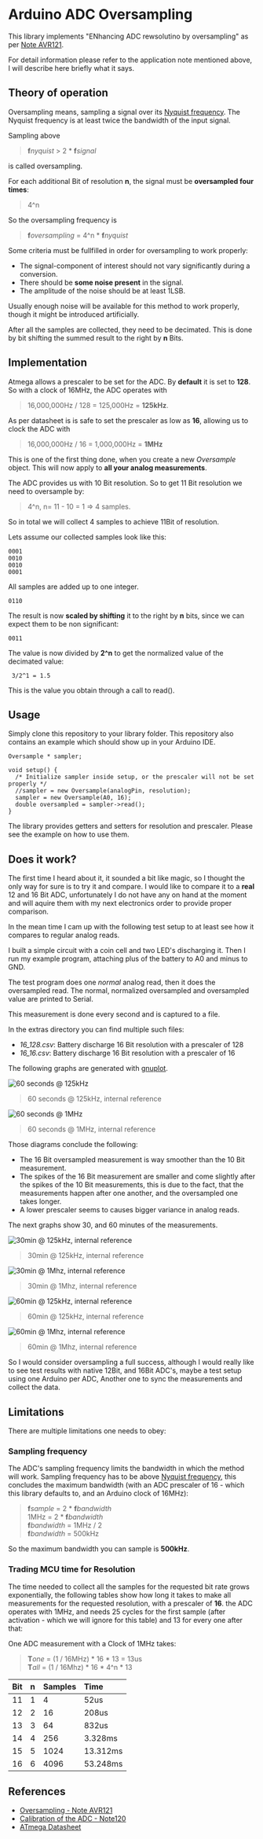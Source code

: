 # Arduino ADC Oversampling
This library implements "ENhancing ADC rewsolutino by oversampling" as per [Note AVR121](http://www.atmel.com/images/doc8003.pdf).

For detail information please refer to the application note mentioned above, I will describe here briefly what it says.

## Theory of operation
Oversampling means, sampling a signal over its [Nyquist frequency](https://en.wikipedia.org/wiki/Nyquist_frequency). The Nyquist frequency is at least twice the bandwidth of the input signal.

Sampling above

> **f***nyquist* > 2 * **f***signal*

is called oversampling.

For each additional Bit of resolution **n**, the signal must be **oversampled four times**:

> 4^n

So the oversampling frequency is

> **f***oversampling* = 4^n * **f***nyquist*

Some criteria must be fullfilled in order for oversampling to work properly:

* The signal-component of interest should not vary significantly during a conversion.
* There should be **some noise present** in the signal.
* The amplitude of the noise should be at least 1LSB.

Usually enough noise will be available for this method to work properly, though it might be introduced artificially.

After all the samples are collected, they need to be decimated. This is done by bit shifting the summed result to the right by **n** Bits.

## Implementation
Atmega allows a prescaler to be set for the ADC. By **default** it is set to **128**.
So with a clock of 16MHz, the ADC operates with

> 16,000,000Hz / 128 = 125,000Hz = **125kHz**.

As per datasheet is is safe to set the prescaler as low as **16**, allowing us to clock the ADC with

> 16,000,000Hz / 16 = 1,000,000Hz = **1MHz**

This is one of the first thing done, when you create a new *Oversample* object. This will now apply to **all your analog measurements**.

The ADC provides us with 10 Bit resolution. So to get 11 Bit resolution we need to oversample by:

> 4^n, n= 11 - 10 = 1 => 4 samples.

So in total we will collect 4 samples to achieve 11Bit of resolution.

Lets assume our collected samples look like this:

    0001
    0010
    0010
    0001

All samples are added up to one integer.

    0110

The result is now **scaled by shifting** it to the right by **n** bits, since we can expect them to be non significant:

    0011

The value is now divided by **2^n** to get the normalized value of the decimated value:

     3/2^1 = 1.5

This is the value you obtain through a call to read().

## Usage
Simply clone this repository to your library folder. This repository also contains an example which should show up in your Arduino IDE.

```Arduino
Oversample * sampler;

void setup() {
  /* Initialize sampler inside setup, or the prescaler will not be set properly */
  //sampler = new Oversample(analogPin, resolution);
  sampler = new Oversample(A0, 16);
  double oversampled = sampler->read();
}
```
The library provides getters and setters for resolution and prescaler. Please see the example on how to use them.

## Does it work?
The first time I heard about it, it sounded a bit like magic, so I thought the only way for sure is to try it and compare. I would like to compare it to a **real** 12 and 16 Bit ADC, unfortunately I do not have any on hand at the moment and will aquire them with my next electronics order to provide proper comparison.

In the mean time I cam up with the following test setup to at least see how it compares to regular analog reads.

I built a simple circuit with a coin cell and two LED's discharging it. Then I run my example program, attaching plus of the battery to A0 and minus to GND.

The test program does one *normal* analog read, then it does the oversampled read. The normal, normalized oversampled and oversampled value are printed to Serial.

This measurement is done every second and is captured to a file.

In the extras directory you can find multiple such files:
* *16_128.csv*: Battery discharge 16 Bit resolution with a prescaler of 128
* *16_16.csv*: Battery discharge 16 Bit resolution with a prescaler of 16

The following graphs are generated with [gnuplot](http://www.gnuplot.info/).

![60 seconds @ 125kHz](extras/OversampleTest/16_128-60sec.png)
> 60 seconds @ 125kHz, internal reference

![60 seconds @ 1MHz](extras/OversampleTest/16_16-60sec.png)
> 60 seconds @ 1MHz, internal reference

Those diagrams conclude the following:

* The 16 Bit oversampled measurement is way smoother than the 10 Bit measurement.
* The spikes of the 16 Bit measurement are smaller and come slightly after the spikes of the 10 Bit measurements, this is due to the fact, that the measurements happen after one another, and the oversampled one takes longer.
* A lower prescaler seems to causes bigger variance in analog reads.

The next graphs show 30, and 60 minutes of the measurements.

![30min @ 125kHz, internal reference](extras/OversampleTest/16_128-30min.png)
> 30min @ 125kHz, internal reference

![30min @ 1Mhz, internal reference](extras/OversampleTest/16_16-30min.png)
> 30min @ 1Mhz, internal reference

![60min @ 125kHz, internal reference](extras/OversampleTest/16_128-60min.png)
> 60min @ 125kHz, internal reference

![60min @ 1Mhz, internal reference](extras/OversampleTest/16_16-60min.png)
> 60min @ 1Mhz, internal reference

So I would consider oversampling a full success, although I would really like to see test results with native 12Bit, and 16Bit ADC's, maybe a test setup using one Arduino per ADC, Another one to sync the measurements and collect the data.

## Limitations
There are multiple limitations one needs to obey:

### Sampling frequency
The ADC's sampling frequency limits the bandwidth in which the method will work.
Sampling frequency has to be above [Nyquist frequency](https://en.wikipedia.org/wiki/Nyquist_frequency), this concludes the maximum bandwidth (with an ADC prescaler of 16 - which this library defaults to, and an Arduino clock of 16MHz):

> **f***sample* = 2 * **f***bandwidth*  
> 1MHz = 2 * **f***bandwidth*  
> **f***bandwidth* = 1MHz / 2  
> **f***bandwidth* = 500kHz  

So the maximum bandwidth you can sample is **500kHz**.

### Trading MCU time for Resolution
The time needed to collect all the samples for the requested bit rate grows exponentially, the following tables show how long it takes to make all measurements for the requested resolution, with a prescaler of **16**. the ADC operates with 1MHz, and needs 25 cycles for the first sample (after activation - which we will ignore for this table) and 13 for every one after that:

One ADC measurement with a Clock of 1MHz takes:

> **T***one* = (1 / 16MHz) * 16 * 13 = 13us  
> **T***all* = (1 / 16Mhz) * 16 * 4^n * 13  

| Bit | n  | Samples | Time     |
|:----|:---|:--------|:---------|
| 11  | 1  | 4       | 52us     |
| 12  | 2  | 16      | 208us    |
| 13  | 3  | 64      | 832us    |
| 14  | 4  | 256     | 3.328ms  |
| 15  | 5  | 1024    | 13.312ms |
| 16  | 6  | 4096    | 53.248ms |

## References
 * [Oversampling - Note AVR121](http://www.atmel.com/images/doc8003.pdf)
 * [Calibration of the ADC - Note120 ](https://www.element14.com/community/docs/DOC-30916/l/atmel-avr120-application-note-for-characterization-and-calibration-of-the-adc-on-an-avr)
 * [ATmega Datasheet](http://www.atmel.com/images/Atmel-8271-8-bit-AVR-Microcontroller-ATmega48A-48PA-88A-88PA-168A-168PA-328-328P_datasheet_Complete.pdf)
